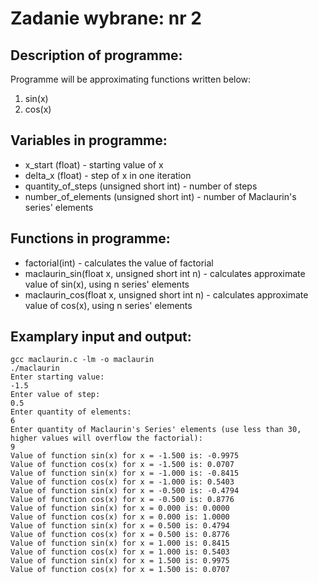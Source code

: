 # Zadanie wybrane: nr 2

## Description of programme:

Programme will be approximating functions written below:

1. sin(x)
2. cos(x)

## Variables in programme:

* x_start (float) - starting value of x
* delta_x (float) - step of x in one iteration
* quantity_of_steps (unsigned short int) - number of steps
* number_of_elements (unsigned short int) - number of Maclaurin's series' elements

## Functions in programme:

* factorial(int) - calculates the value of factorial
* maclaurin_sin(float x, unsigned short int n) - calculates approximate value of sin(x), using n series' elements
* maclaurin_cos(float x, unsigned short int n) - calculates approximate value of cos(x), using n series' elements

## Examplary input and output: 

```
gcc maclaurin.c -lm -o maclaurin
./maclaurin
Enter starting value:
-1.5
Enter value of step:
0.5
Enter quantity of elements:
6
Enter quantity of Maclaurin's Series' elements (use less than 30, higher values will overflow the factorial):
9
Value of function sin(x) for x = -1.500 is: -0.9975 
Value of function cos(x) for x = -1.500 is: 0.0707
Value of function sin(x) for x = -1.000 is: -0.8415 
Value of function cos(x) for x = -1.000 is: 0.5403
Value of function sin(x) for x = -0.500 is: -0.4794
Value of function cos(x) for x = -0.500 is: 0.8776
Value of function sin(x) for x = 0.000 is: 0.0000
Value of function cos(x) for x = 0.000 is: 1.0000 
Value of function sin(x) for x = 0.500 is: 0.4794
Value of function cos(x) for x = 0.500 is: 0.8776
Value of function sin(x) for x = 1.000 is: 0.8415
Value of function cos(x) for x = 1.000 is: 0.5403 
Value of function sin(x) for x = 1.500 is: 0.9975
Value of function cos(x) for x = 1.500 is: 0.0707
```
